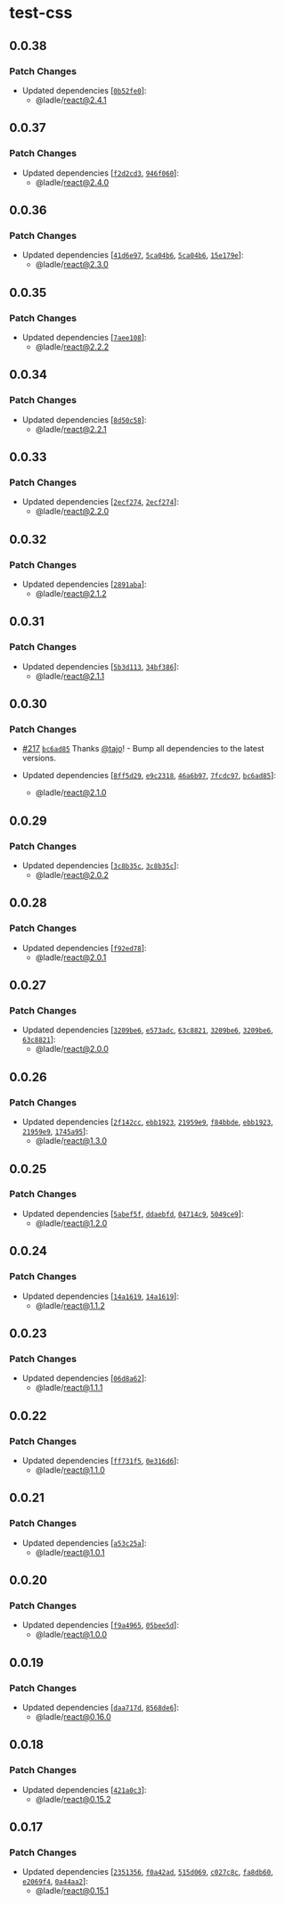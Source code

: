 # test-css

## 0.0.38

### Patch Changes

- Updated dependencies [[`0b52fe0`](https://github.com/tajo/ladle/commit/0b52fe05c3e8599b51e2d1038be42c84b08a22cc)]:
  - @ladle/react@2.4.1

## 0.0.37

### Patch Changes

- Updated dependencies [[`f2d2cd3`](https://github.com/tajo/ladle/commit/f2d2cd3f5fd8991e7c65748c3854a9e6bdd48dab), [`946f060`](https://github.com/tajo/ladle/commit/946f060f66ace419718e72974d30212bd102ae2d)]:
  - @ladle/react@2.4.0

## 0.0.36

### Patch Changes

- Updated dependencies [[`41d6e97`](https://github.com/tajo/ladle/commit/41d6e977125ba9c7d1d6d63f4b625573c1a88449), [`5ca04b6`](https://github.com/tajo/ladle/commit/5ca04b65f9a4ad00e663a42b5fc3a1146d7a49cd), [`5ca04b6`](https://github.com/tajo/ladle/commit/5ca04b65f9a4ad00e663a42b5fc3a1146d7a49cd), [`15e179e`](https://github.com/tajo/ladle/commit/15e179e51d237bbeb153a306c0fcd64f32ec9590)]:
  - @ladle/react@2.3.0

## 0.0.35

### Patch Changes

- Updated dependencies [[`7aee108`](https://github.com/tajo/ladle/commit/7aee1081276e994b0be611fec662d7fa7fa29740)]:
  - @ladle/react@2.2.2

## 0.0.34

### Patch Changes

- Updated dependencies [[`8d50c58`](https://github.com/tajo/ladle/commit/8d50c58475ea1536e5c2077e9ad58f522cb65da4)]:
  - @ladle/react@2.2.1

## 0.0.33

### Patch Changes

- Updated dependencies [[`2ecf274`](https://github.com/tajo/ladle/commit/2ecf2741249bd29b2fea08960b2add0f0d026c00), [`2ecf274`](https://github.com/tajo/ladle/commit/2ecf2741249bd29b2fea08960b2add0f0d026c00)]:
  - @ladle/react@2.2.0

## 0.0.32

### Patch Changes

- Updated dependencies [[`2891aba`](https://github.com/tajo/ladle/commit/2891aba3a5bf59be190e1278d19469c8d626d103)]:
  - @ladle/react@2.1.2

## 0.0.31

### Patch Changes

- Updated dependencies [[`5b3d113`](https://github.com/tajo/ladle/commit/5b3d1135f5fc5935aba346a38398b948063abfb9), [`34bf386`](https://github.com/tajo/ladle/commit/34bf38692683caf2469c7d5524a0c97771dc716e)]:
  - @ladle/react@2.1.1

## 0.0.30

### Patch Changes

- [#217](https://github.com/tajo/ladle/pull/217) [`bc6ad85`](https://github.com/tajo/ladle/commit/bc6ad85efef15676cb1bcc2e86dc48b2dcea02e1) Thanks [@tajo](https://github.com/tajo)! - Bump all dependencies to the latest versions.

- Updated dependencies [[`8ff5d29`](https://github.com/tajo/ladle/commit/8ff5d29b367d53ea97d00227c1a77c6cb9ca8db7), [`e9c2318`](https://github.com/tajo/ladle/commit/e9c23188add4d7533c32ac0f98cbd037dcf4e996), [`46a6b97`](https://github.com/tajo/ladle/commit/46a6b97a67ea46a79edbadf0a7b5f6c8bce0f6f4), [`7fcdc97`](https://github.com/tajo/ladle/commit/7fcdc9752b053629b609beee96ea646e12abe630), [`bc6ad85`](https://github.com/tajo/ladle/commit/bc6ad85efef15676cb1bcc2e86dc48b2dcea02e1)]:
  - @ladle/react@2.1.0

## 0.0.29

### Patch Changes

- Updated dependencies [[`3c8b35c`](https://github.com/tajo/ladle/commit/3c8b35c0add52224aa6480be4065b5c496a9dc8c), [`3c8b35c`](https://github.com/tajo/ladle/commit/3c8b35c0add52224aa6480be4065b5c496a9dc8c)]:
  - @ladle/react@2.0.2

## 0.0.28

### Patch Changes

- Updated dependencies [[`f92ed78`](https://github.com/tajo/ladle/commit/f92ed78c2a981277a501fabbfbd10a8c0c8d2460)]:
  - @ladle/react@2.0.1

## 0.0.27

### Patch Changes

- Updated dependencies [[`3209be6`](https://github.com/tajo/ladle/commit/3209be62042ffe700f505ca84e468998288e44bd), [`e573adc`](https://github.com/tajo/ladle/commit/e573adcfeeb8ea5d78566e5ce0ac3495eed77734), [`63c8821`](https://github.com/tajo/ladle/commit/63c88217bc6b80f1e0809c91f3cce2efdd64ffdc), [`3209be6`](https://github.com/tajo/ladle/commit/3209be62042ffe700f505ca84e468998288e44bd), [`3209be6`](https://github.com/tajo/ladle/commit/3209be62042ffe700f505ca84e468998288e44bd), [`63c8821`](https://github.com/tajo/ladle/commit/63c88217bc6b80f1e0809c91f3cce2efdd64ffdc)]:
  - @ladle/react@2.0.0

## 0.0.26

### Patch Changes

- Updated dependencies [[`2f142cc`](https://github.com/tajo/ladle/commit/2f142cc2d8354b120236d29d4cc78132a6510a55), [`ebb1923`](https://github.com/tajo/ladle/commit/ebb192340a331756ce49424ee823435814bf5611), [`21959e9`](https://github.com/tajo/ladle/commit/21959e96878c65681a090b32d82028bd9470e030), [`f84bbde`](https://github.com/tajo/ladle/commit/f84bbdeada095746698434b18b79d7d751dd631c), [`ebb1923`](https://github.com/tajo/ladle/commit/ebb192340a331756ce49424ee823435814bf5611), [`21959e9`](https://github.com/tajo/ladle/commit/21959e96878c65681a090b32d82028bd9470e030), [`1745a95`](https://github.com/tajo/ladle/commit/1745a95eb664404db51168a4adaeec2f87841044)]:
  - @ladle/react@1.3.0

## 0.0.25

### Patch Changes

- Updated dependencies [[`5abef5f`](https://github.com/tajo/ladle/commit/5abef5fec446ba8efd82b4e9f0ed3e24bc904458), [`ddaebfd`](https://github.com/tajo/ladle/commit/ddaebfd6e0042285d3f225bc4a8a25ba0f8d3bbf), [`04714c9`](https://github.com/tajo/ladle/commit/04714c9f5343cef539cac2c44b58e3b7d5255479), [`5049ce9`](https://github.com/tajo/ladle/commit/5049ce9c79ffdd5afdb87ff953c0aa9b9d834a16)]:
  - @ladle/react@1.2.0

## 0.0.24

### Patch Changes

- Updated dependencies [[`14a1619`](https://github.com/tajo/ladle/commit/14a1619b89ea43b94816ab088897a7311cf587f9), [`14a1619`](https://github.com/tajo/ladle/commit/14a1619b89ea43b94816ab088897a7311cf587f9)]:
  - @ladle/react@1.1.2

## 0.0.23

### Patch Changes

- Updated dependencies [[`06d8a62`](https://github.com/tajo/ladle/commit/06d8a6273ae8583000249e0cf122803a4f25344e)]:
  - @ladle/react@1.1.1

## 0.0.22

### Patch Changes

- Updated dependencies [[`ff731f5`](https://github.com/tajo/ladle/commit/ff731f5205b0a993f16edae59a159836bd897244), [`0e316d6`](https://github.com/tajo/ladle/commit/0e316d645bc215af384adcc2b785c8f953f57357)]:
  - @ladle/react@1.1.0

## 0.0.21

### Patch Changes

- Updated dependencies [[`a53c25a`](https://github.com/tajo/ladle/commit/a53c25abc20d18068bc9a404dfb0bf6c47ca428e)]:
  - @ladle/react@1.0.1

## 0.0.20

### Patch Changes

- Updated dependencies [[`f9a4965`](https://github.com/tajo/ladle/commit/f9a4965e8a7940f9aa41df2c2c8418d37f9f0d35), [`05bee5d`](https://github.com/tajo/ladle/commit/05bee5d155703fdbd57e4984e21eae6e20a24184)]:
  - @ladle/react@1.0.0

## 0.0.19

### Patch Changes

- Updated dependencies [[`daa717d`](https://github.com/tajo/ladle/commit/daa717dd680cf55da5afbc53809109212555fc3c), [`8568de6`](https://github.com/tajo/ladle/commit/8568de64640823bb0e66797195288a3b4e81fdb6)]:
  - @ladle/react@0.16.0

## 0.0.18

### Patch Changes

- Updated dependencies [[`421a0c3`](https://github.com/tajo/ladle/commit/421a0c3ef1b97ec2db416c49cadcdd422398ec06)]:
  - @ladle/react@0.15.2

## 0.0.17

### Patch Changes

- Updated dependencies [[`2351356`](https://github.com/tajo/ladle/commit/235135613503255bf0e1bf0af5332b7b08d00f2b), [`f0a42ad`](https://github.com/tajo/ladle/commit/f0a42ad7123e30c8ab71d63d843bf0d9670b4931), [`515d069`](https://github.com/tajo/ladle/commit/515d0696665df786e45b5c76aed88239c68cdf24), [`c027c8c`](https://github.com/tajo/ladle/commit/c027c8c0a8a2442317b068787c039a580bf2c502), [`fa8db60`](https://github.com/tajo/ladle/commit/fa8db60ceba04e9d0fab519ad4b3b84e88ba412d), [`e2069f4`](https://github.com/tajo/ladle/commit/e2069f4b3d2b0b69a034c28e508a171ce011c45a), [`0a44aa2`](https://github.com/tajo/ladle/commit/0a44aa2a1b40f392db3163cddfdae7633771edec)]:
  - @ladle/react@0.15.1
